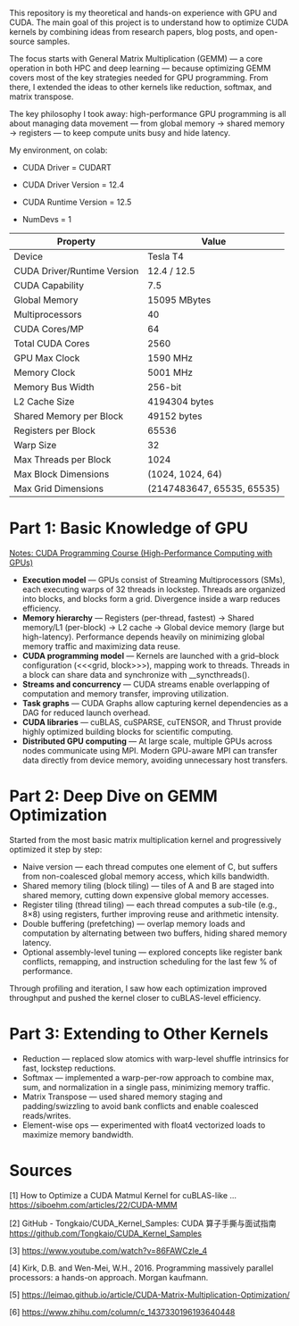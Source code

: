 This repository is my theoretical and hands-on experience with GPU and CUDA. The main goal of this project is to understand how to optimize CUDA kernels by combining ideas from research papers, blog posts, and open-source samples.

The focus starts with General Matrix Multiplication (GEMM) — a core operation in both HPC and deep learning — because optimizing GEMM covers most of the key strategies needed for GPU programming. From there, I extended the ideas to other kernels like reduction, softmax, and matrix transpose.

The key philosophy I took away: high-performance GPU programming is all about managing data movement — from global memory → shared memory → registers — to keep compute units busy and hide latency.

My environment, on colab:

- CUDA Driver = CUDART

- CUDA Driver Version = 12.4

- CUDA Runtime Version = 12.5

- NumDevs = 1

| Property | Value |
|----------|-------|
| Device | Tesla T4 |
| CUDA Driver/Runtime Version | 12.4 / 12.5 |
| CUDA Capability | 7.5 |
| Global Memory | 15095 MBytes |
| Multiprocessors | 40 |
| CUDA Cores/MP | 64 |
| Total CUDA Cores | 2560 |
| GPU Max Clock | 1590 MHz |
| Memory Clock | 5001 MHz |
| Memory Bus Width | 256-bit |
| L2 Cache Size | 4194304 bytes |
| Shared Memory per Block | 49152 bytes |
| Registers per Block | 65536 |
| Warp Size | 32 |
| Max Threads per Block | 1024 |
| Max Block Dimensions | (1024, 1024, 64) |
| Max Grid Dimensions | (2147483647, 65535, 65535) |

# Part 1: Basic Knowledge of GPU
[Notes: CUDA Programming Course (High-Performance Computing with GPUs)](https://ymlinch.notion.site/CUDA-Programming-Course-High-Performance-Computing-with-GPUs-2786d2c70c38805e9215ef45b248a55c)

- **Execution model** — GPUs consist of Streaming Multiprocessors (SMs), each executing warps of 32 threads in lockstep. Threads are organized into blocks, and blocks form a grid. Divergence inside a warp reduces efficiency.
- **Memory hierarchy** — Registers (per-thread, fastest) → Shared memory/L1 (per-block) → L2 cache → Global device memory (large but high-latency). Performance depends heavily on minimizing global memory traffic and maximizing data reuse.
- **CUDA programming model** — Kernels are launched with a grid–block configuration (<<<grid, block>>>), mapping work to threads. Threads in a block can share data and synchronize with __syncthreads().
- **Streams and concurrency** — CUDA streams enable overlapping of computation and memory transfer, improving utilization.
- **Task graphs** — CUDA Graphs allow capturing kernel dependencies as a DAG for reduced launch overhead.
- **CUDA libraries** — cuBLAS, cuSPARSE, cuTENSOR, and Thrust provide highly optimized building blocks for scientific computing.
- **Distributed GPU computing** — At large scale, multiple GPUs across nodes communicate using MPI. Modern GPU-aware MPI can transfer data directly from device memory, avoiding unnecessary host transfers.


# Part 2: Deep Dive on GEMM Optimization

Started from the most basic matrix multiplication kernel and progressively optimized it step by step:
- Naive version — each thread computes one element of C, but suffers from non-coalesced global memory access, which kills bandwidth.
- Shared memory tiling (block tiling) — tiles of A and B are staged into shared memory, cutting down expensive global memory accesses.
- Register tiling (thread tiling) — each thread computes a sub-tile (e.g., 8×8) using registers, further improving reuse and arithmetic intensity.
- Double buffering (prefetching) — overlap memory loads and computation by alternating between two buffers, hiding shared memory latency.
- Optional assembly-level tuning — explored concepts like register bank conflicts, remapping, and instruction scheduling for the last few % of performance.

Through profiling and iteration, I saw how each optimization improved throughput and pushed the kernel closer to cuBLAS-level efficiency.

# Part 3: Extending to Other Kernels

- Reduction — replaced slow atomics with warp-level shuffle intrinsics for fast, lockstep reductions.
- Softmax — implemented a warp-per-row approach to combine max, sum, and normalization in a single pass, minimizing memory traffic.
- Matrix Transpose — used shared memory staging and padding/swizzling to avoid bank conflicts and enable coalesced reads/writes.
- Element-wise ops — experimented with float4 vectorized loads to maximize memory bandwidth.

# Sources

[1] How to Optimize a CUDA Matmul Kernel for cuBLAS-like ... https://siboehm.com/articles/22/CUDA-MMM

[2] GitHub - Tongkaio/CUDA_Kernel_Samples: CUDA 算子手撕与面试指南 https://github.com/Tongkaio/CUDA_Kernel_Samples

[3] https://www.youtube.com/watch?v=86FAWCzIe_4

[4] Kirk, D.B. and Wen-Mei, W.H., 2016. Programming massively parallel processors: a hands-on approach. Morgan kaufmann.

[5] https://leimao.github.io/article/CUDA-Matrix-Multiplication-Optimization/

[6] https://www.zhihu.com/column/c_1437330196193640448
